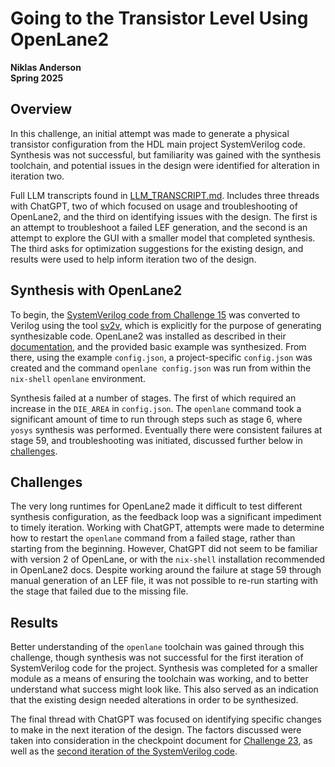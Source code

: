 # Going to the Transistor Level Using OpenLane2

**Niklas Anderson**  
**Spring 2025**

## Overview

In this challenge, an initial attempt was made to generate a physical transistor configuration from the HDL main project SystemVerilog code. Synthesis was not successful, but familiarity was gained with the synthesis toolchain, and potential issues in the design were identified for alteration in iteration two.

Full LLM transcripts found in [LLM_TRANSCRIPT.md](./docs/LLM_TRANSCRIPT.md). Includes three threads with ChatGPT, two of which focused on usage and troubleshooting of OpenLane2, and the third on identifying issues with the design. The first is an attempt to troubleshoot a failed LEF generation, and the second is an attempt to explore the GUI with a smaller model that completed synthesis. The third asks for optimization suggestions for the existing design, and results were used to help inform iteration two of the design.

## Synthesis with OpenLane2

To begin, the [SystemVerilog code from Challenge 15](../challenge-15/) was converted to Verilog using the tool [sv2v](https://github.com/zachjs/sv2v), which is explicitly for the purpose of generating synthesizable code. OpenLane2 was installed as described in their [documentation](https://openlane2.readthedocs.io/en/latest/getting_started/newcomers/index.html#installation), and the provided basic example was synthesized. From there, using the example `config.json`, a project-specific `config.json` was created and the command `openlane config.json` was run from within the `nix-shell` `openlane` environment.

Synthesis failed at a number of stages. The first of which required an increase in the `DIE_AREA` in `config.json`. The `openlane` command took a significant amount of time to run through steps such as stage 6, where `yosys` synthesis was performed. Eventually there were consistent failures at stage 59, and troubleshooting was initiated, discussed further below in [challenges](#challenges).

## Challenges

The very long runtimes for OpenLane2 made it difficult to test different synthesis configuration, as the feedback loop was a significant impediment to timely iteration. Working with ChatGPT, attempts were made to determine how to restart the `openlane` command from a failed stage, rather than starting from the beginning. However, ChatGPT did not seem to be familiar with version 2 of OpenLane, or with the `nix-shell` installation recommended in OpenLane2 docs. Despite working around the failure at stage 59 through manual generation of an LEF file, it was not possible to re-run starting with the stage that failed due to the missing file.

## Results

Better understanding of the `openlane` toolchain was gained through this challenge, though synthesis was not successful for the first iteration of SystemVerilog code for the project. Synthesis was completed for a smaller module as a means of ensuring the toolchain was working, and to better understand what success might look like. This also served as an indication that the existing design needed alterations in order to be synthesized.

The final thread with ChatGPT was focused on identifying specific changes to make in the next iteration of the design. The factors discussed were taken into consideration in the checkpoint document for [Challenge 23](../challenge-23/README.md), as well as the [second iteration of the SystemVerilog code](../lstm_autoencoder-v0.2.0/sv/).

